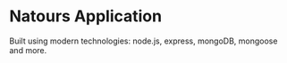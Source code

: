 # Natours Application

Built using modern technologies: node.js, express, mongoDB, mongoose and more.
